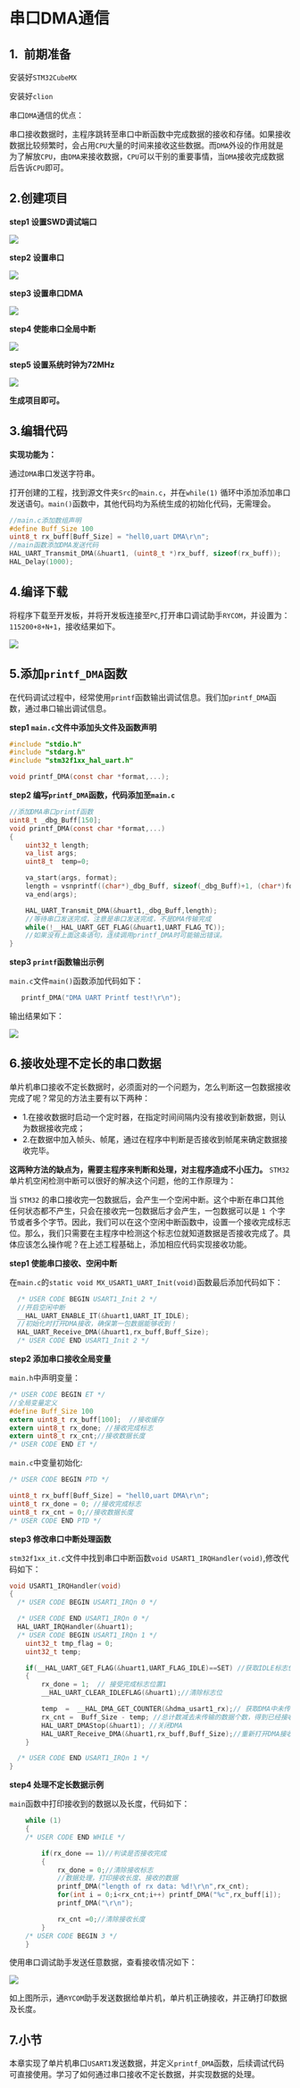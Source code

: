# 串口DMA通信

## 1.  前期准备

安装好`STM32CubeMX`

安装好`clion`

串口`DMA`通信的优点：

串口接收数据时，主程序跳转至串口中断函数中完成数据的接收和存储。如果接收数据比较频繁时，会占用`CPU`大量的时间来接收这些数据。而`DMA`外设的作用就是为了解放`CPU`，由`DMA`来接收数据，`CPU`可以干别的重要事情，当`DMA`接收完成数据后告诉`CPU`即可。

## 2.创建项目

**step1 设置SWD调试端口**

![](PIC/dmaswd.jpg)

**step2 设置串口**

![](PIC/DMASETUART1.jpg)

**step3 设置串口DMA**

![](PIC/DMAUARTSET2.jpg)

**step4 使能串口全局中断**

![](PIC/DMAUARTSET3.jpg)

**step5 设置系统时钟为72MHz**

![](PIC/dmaclk.jpg)

**生成项目即可。**

## 3.编辑代码

**实现功能为：**

通过`DMA`串口发送字符串。

打开创建的工程，找到源文件夹`Src`的`main.c`，并在`while(1)` 循环中添加添加串口发送语句。`main()`函数中，其他代码均为系统生成的初始化代码，无需理会。

```c
//main.c添加数组声明
#define Buff_Size 100
uint8_t rx_buff[Buff_Size] = "hell0,uart DMA\r\n";
//main函数添加DMA发送代码   
HAL_UART_Transmit_DMA(&huart1, (uint8_t *)rx_buff, sizeof(rx_buff));
HAL_Delay(1000);
```

## 4.编译下载

将程序下载至开发板，并将开发板连接至`PC`,打开串口调试助手`RYCOM`，并设置为：`115200+8+N+1`，接收结果如下。

![](PIC/DMAsend.jpg)

## 5.添加`printf_DMA`函数

在代码调试过程中，经常使用`printf`函数输出调试信息。我们加`printf_DMA`函数，通过串口输出调试信息。

**step1 `main.c`文件中添加头文件及函数声明**

```c
#include "stdio.h"
#include "stdarg.h"
#include "stm32f1xx_hal_uart.h"

void printf_DMA(const char *format,...);
```

**step2 编写`printf_DMA`函数，代码添加至`main.c`**

```c
//添加DMA串口printf函数
uint8_t _dbg_Buff[150];
void printf_DMA(const char *format,...)
{
    uint32_t length;
    va_list args;
    uint8_t  temp=0;

    va_start(args, format);
    length = vsnprintf((char*)_dbg_Buff, sizeof(_dbg_Buff)+1, (char*)format, args);
    va_end(args);

    HAL_UART_Transmit_DMA(&huart1,_dbg_Buff,length);
    //等待串口发送完成，注意是串口发送完成，不是DMA传输完成
    while(!__HAL_UART_GET_FLAG(&huart1,UART_FLAG_TC));
    //如果没有上面这条语句，连续调用printf_DMA时可能输出错误。
}
```

**step3 `printf`函数输出示例**

`main.c`文件`main()`函数添加代码如下：

```c
   printf_DMA("DMA UART Printf test!\r\n");
```

输出结果如下：

![](PIC/DMAprintf.jpg)

## 6.接收处理不定长的串口数据

单片机串口接收不定长数据时，必须面对的一个问题为，怎么判断这一包数据接收完成了呢？常见的方法主要有以下两种：

- 1.在接收数据时启动一个定时器，在指定时间间隔内没有接收到新数据，则认为数据接收完成；
- 2.在数据中加入帧头、帧尾，通过在程序中判断是否接收到帧尾来确定数据接收完毕。

**这两种方法的缺点为，需要主程序来判断和处理，对主程序造成不小压力。** `STM32` 单片机空闲检测中断可以很好的解决这个问题，他的工作原理为：

当 `STM32` 的串口接收完一包数据后，会产生一个空闲中断。这个中断在串口其他任何状态都不产生，只会在接收完一包数据后才会产生，一包数据可以是 `1 `个字节或者多个字节。因此，我们可以在这个空闲中断函数中，设置一个接收完成标志位。那么，我们只需要在主程序中检测这个标志位就知道数据是否接收完成了。具体应该怎么操作呢？在上述工程基础上，添加相应代码实现接收功能。

**step1 使能串口接收、空闲中断**

在`main.c`的`static void MX_USART1_UART_Init(void)`函数最后添加代码如下：

```c
  /* USER CODE BEGIN USART1_Init 2 */
  //开启空闲中断
  __HAL_UART_ENABLE_IT(&huart1,UART_IT_IDLE);
  //初始化时打开DMA接收，确保第一包数据能够收到！
  HAL_UART_Receive_DMA(&huart1,rx_buff,Buff_Size);
  /* USER CODE END USART1_Init 2 */
```

**step2 添加串口接收全局变量**

`main.h`中声明变量：

```c
/* USER CODE BEGIN ET */
//全局变量定义
#define Buff_Size 100
extern uint8_t rx_buff[100];  //接收缓存
extern uint8_t rx_done; //接收完成标志
extern uint8_t rx_cnt;//接收数据长度
/* USER CODE END ET */
```

`main.c`中变量初始化:

```c
/* USER CODE BEGIN PTD */

uint8_t rx_buff[Buff_Size] = "hell0,uart DMA\r\n";
uint8_t rx_done = 0; //接收完成标志
uint8_t rx_cnt = 0;//接收数据长度
/* USER CODE END PTD */
```

**step3 修改串口中断处理函数**

`stm32f1xx_it.c`文件中找到串口中断函数`void USART1_IRQHandler(void)`,修改代码如下：

```c
void USART1_IRQHandler(void)
{
  /* USER CODE BEGIN USART1_IRQn 0 */

  /* USER CODE END USART1_IRQn 0 */
  HAL_UART_IRQHandler(&huart1);
  /* USER CODE BEGIN USART1_IRQn 1 */
    uint32_t tmp_flag = 0;
    uint32_t temp;

    if(__HAL_UART_GET_FLAG(&huart1,UART_FLAG_IDLE)==SET) //获取IDLE标志位
    {
        rx_done = 1;  // 接受完成标志位置1
        __HAL_UART_CLEAR_IDLEFLAG(&huart1);//清除标志位

        temp  =  __HAL_DMA_GET_COUNTER(&hdma_usart1_rx);// 获取DMA中未传输的数据个数
        rx_cnt =  Buff_Size - temp; //总计数减去未传输的数据个数，得到已经接收的数据个数
        HAL_UART_DMAStop(&huart1); //关闭DMA
        HAL_UART_Receive_DMA(&huart1,rx_buff,Buff_Size);//重新打开DMA接收
    }

  /* USER CODE END USART1_IRQn 1 */
}
```

**step4 处理不定长数据示例**

`main`函数中打印接收到的数据以及长度，代码如下：

```c
    while (1)
    {
    /* USER CODE END WHILE */

        if(rx_done == 1)//判读是否接收完成
        {
            rx_done = 0;//清除接收标志
            //数据处理，打印接收长度、接收的数据
            printf_DMA("length of rx data: %d!\r\n",rx_cnt);
            for(int i = 0;i<rx_cnt;i++) printf_DMA("%c",rx_buff[i]);
            printf_DMA("\r\n");

            rx_cnt =0;//清除接收长度
        }
    /* USER CODE BEGIN 3 */
    }
```

使用串口调试助手发送任意数据，查看接收情况如下：

![](PIC/DMARx.jpg)

如上图所示，通`RYCOM`助手发送数据给单片机，单片机正确接收，并正确打印数据及长度。

## 7.小节

本章实现了单片机串口`USART1`发送数据，并定义`printf_DMA`函数，后续调试代码可直接使用。学习了如何通过串口接收不定长数据，并实现数据的处理。
